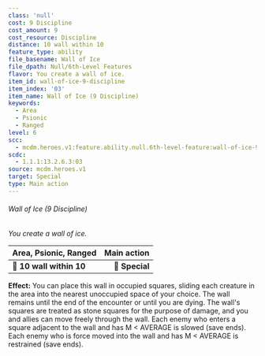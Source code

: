 ```yaml
---
class: 'null'
cost: 9 Discipline
cost_amount: 9
cost_resource: Discipline
distance: 10 wall within 10
feature_type: ability
file_basename: Wall of Ice
file_dpath: Null/6th-Level Features
flavor: You create a wall of ice.
item_id: wall-of-ice-9-discipline
item_index: '03'
item_name: Wall of Ice (9 Discipline)
keywords:
  - Area
  - Psionic
  - Ranged
level: 6
scc:
  - mcdm.heroes.v1:feature.ability.null.6th-level-feature:wall-of-ice-9-discipline
scdc:
  - 1.1.1:13.2.6.3:03
source: mcdm.heroes.v1
target: Special
type: Main action
---
```


###### Wall of Ice (9 Discipline)

*You create a wall of ice.*

| **Area, Psionic, Ranged** | **Main action** |
| ------------------------- | --------------: |
| **📏 10 wall within 10**  |  **🎯 Special** |

**Effect:** You can place this wall in occupied squares, sliding each creature in the area into the nearest unoccupied space of your choice. The wall remains until the end of the encounter or until you are dying. The wall's squares are treated as stone squares for the purpose of damage, and you and allies can move freely through the wall. Each enemy who enters a square adjacent to the wall and has M < AVERAGE is slowed (save ends). Each enemy who is force moved into the wall and has M < AVERAGE is restrained (save ends).
